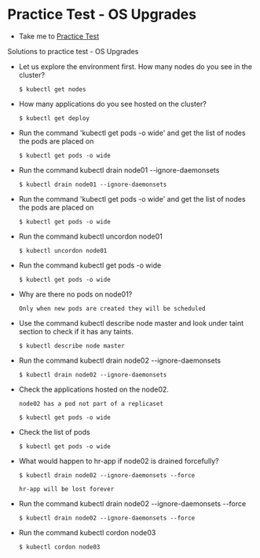 # Practice Test - OS Upgrades
  - Take me to [Practice Test](https://kodekloud.com/courses/539883/lectures/9816648)
  
Solutions to practice test - OS Upgrades
- Let us explore the environment first. How many nodes do you see in the cluster?
  ```
  $ kubectl get nodes
  ```
- How many applications do you see hosted on the cluster?
  ```
  $ kubectl get deploy
  ```
- Run the command 'kubectl get pods -o wide' and get the list of nodes the pods are placed on
  ```
  $ kubectl get pods -o wide
  ```
- Run the command kubectl drain node01 --ignore-daemonsets
  ```
  $ kubectl drain node01 --ignore-daemonsets
  ```
- Run the command 'kubectl get pods -o wide' and get the list of nodes the pods are placed on
  ```
  $ kubectl get pods -o wide
  ```
- Run the command kubectl uncordon node01
  ```
  $ kubectl uncordon node01
  ```
- Run the command kubectl get pods -o wide
  ```
  $ kubectl get pods -o wide
  ```
- Why are there no pods on node01?
  ```
  Only when new pods are created they will be scheduled
  ```
- Use the command kubectl describe node master and look under taint section to check if it has any taints.
  ```
  $ kubectl describe node master
  ```
- Run the command kubectl drain node02 --ignore-daemonsets
  ```
  $ kubectl drain node02 --ignore-daemonsets
  ```
- Check the applications hosted on the node02.
  ```
  node02 has a pod not part of a replicaset
  
  $ kubectl get pods -o wide
  ```
- Check the list of pods
  ```
  $ kubectl get pods -o wide
  ```
- What would happen to hr-app if node02 is drained forcefully?
  ```
  $ kubectl drain node02 --ignore-daemonsets --force
  
  hr-app will be lost forever
  ```
- Run the command kubectl drain node02 --ignore-daemonsets --force
  ```
  $ kubectl drain node02 --ignore-daemonsets --force
  ```
- Run the command kubectl cordon node03
  ```
  $ kubectl cordon node03
  ```

